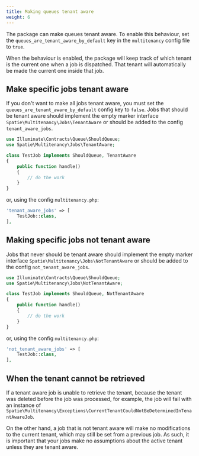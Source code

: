 ```yaml
---
title: Making queues tenant aware
weight: 6
---
```


The package can make queues tenant aware. To enable this behaviour, set the `queues_are_tenant_aware_by_default` key in the `multitenancy` config file to `true`.

When the behaviour is enabled, the package will keep track of which tenant is the current one when a job is dispatched. That tenant will automatically be made the current one inside that job.

## Make specific jobs tenant aware

If you don't want to make all jobs tenant aware, you must set the `queues_are_tenant_aware_by_default` config key to `false`. Jobs that should be tenant aware should implement the empty marker interface `Spatie\Multitenancy\Jobs\TenantAware` or should be added to the config `tenant_aware_jobs`.

```php
use Illuminate\Contracts\Queue\ShouldQueue;
use Spatie\Multitenancy\Jobs\TenantAware;

class TestJob implements ShouldQueue, TenantAware
{
    public function handle()
    {
        // do the work
    }
}
```

or, using the config `multitenancy.php`:
```php
'tenant_aware_jobs' => [
    TestJob::class,
],
```

## Making specific jobs not tenant aware

Jobs that never should be tenant aware should implement the empty marker interface `Spatie\Multitenancy\Jobs\NotTenantAware` or should be added to the config `not_tenant_aware_jobs`.
 
```php
use Illuminate\Contracts\Queue\ShouldQueue;
use Spatie\Multitenancy\Jobs\NotTenantAware;

class TestJob implements ShouldQueue, NotTenantAware
{
    public function handle()
    {
        // do the work
    }
}
```

or, using the config `multitenancy.php`:
```php
'not_tenant_aware_jobs' => [
    TestJob::class,
],
```


## When the tenant cannot be retrieved

If a tenant aware job is unable to retrieve the tenant, because the tenant was deleted before the job was processed, for example, the job will fail with an instance of `Spatie\Multitenancy\Exceptions\CurrentTenantCouldNotBeDeterminedInTenantAwareJob`.

On the other hand, a job that is not tenant aware will make no modifications to the current tenant, which may still be set from a previous job. As such, it is important that your jobs make no assumptions about the active tenant unless they are tenant aware.
